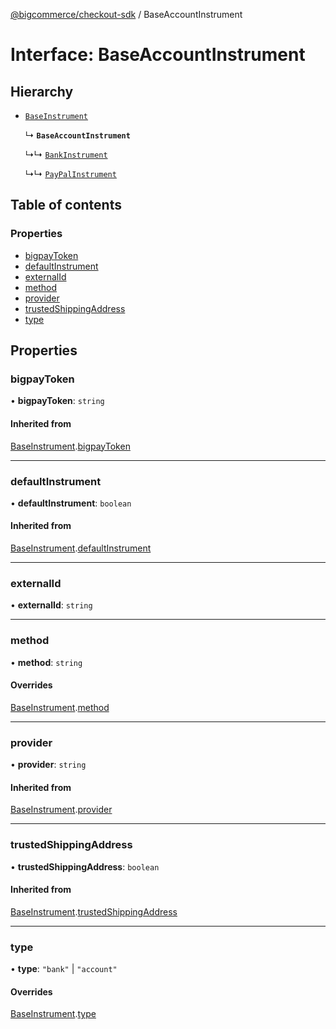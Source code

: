 [@bigcommerce/checkout-sdk](../README.md) / BaseAccountInstrument

# Interface: BaseAccountInstrument

## Hierarchy

- [`BaseInstrument`](BaseInstrument.md)

  ↳ **`BaseAccountInstrument`**

  ↳↳ [`BankInstrument`](BankInstrument.md)

  ↳↳ [`PayPalInstrument`](PayPalInstrument.md)

## Table of contents

### Properties

- [bigpayToken](BaseAccountInstrument.md#bigpaytoken)
- [defaultInstrument](BaseAccountInstrument.md#defaultinstrument)
- [externalId](BaseAccountInstrument.md#externalid)
- [method](BaseAccountInstrument.md#method)
- [provider](BaseAccountInstrument.md#provider)
- [trustedShippingAddress](BaseAccountInstrument.md#trustedshippingaddress)
- [type](BaseAccountInstrument.md#type)

## Properties

### bigpayToken

• **bigpayToken**: `string`

#### Inherited from

[BaseInstrument](BaseInstrument.md).[bigpayToken](BaseInstrument.md#bigpaytoken)

___

### defaultInstrument

• **defaultInstrument**: `boolean`

#### Inherited from

[BaseInstrument](BaseInstrument.md).[defaultInstrument](BaseInstrument.md#defaultinstrument)

___

### externalId

• **externalId**: `string`

___

### method

• **method**: `string`

#### Overrides

[BaseInstrument](BaseInstrument.md).[method](BaseInstrument.md#method)

___

### provider

• **provider**: `string`

#### Inherited from

[BaseInstrument](BaseInstrument.md).[provider](BaseInstrument.md#provider)

___

### trustedShippingAddress

• **trustedShippingAddress**: `boolean`

#### Inherited from

[BaseInstrument](BaseInstrument.md).[trustedShippingAddress](BaseInstrument.md#trustedshippingaddress)

___

### type

• **type**: ``"bank"`` \| ``"account"``

#### Overrides

[BaseInstrument](BaseInstrument.md).[type](BaseInstrument.md#type)
